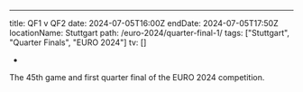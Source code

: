 ---

title: QF1 v QF2
date: 2024-07-05T16:00Z
endDate: 2024-07-05T17:50Z
locationName: Stuttgart
path: /euro-2024/quarter-final-1/
tags: ["Stuttgart", "Quarter Finals", "EURO 2024"]
tv: []

-

The 45th game and first quarter final of the EURO 2024 competition.
